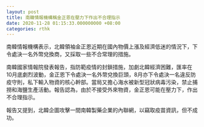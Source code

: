 ```yaml
---
layout: post
title: 南韓情報機構稱金正恩在壓力下作出不合理指示
date: 2020-11-28 01:15:33.000000000 +08:00
categories: rthk
---
```


南韓情報機構表示，北韓領袖金正恩近期在國內物價上漲及經濟低迷的情況下，下令處決一名外幣兌換商，又採取一些不合常理的措施。

南韓國家情報院發表報告，指防範疫情的封鎖措施，加劇北韓經濟困難，匯率在10月底劇烈波動，金正恩下令處決一名外幣兌換巨頭，8月亦下令處決一名違反防疫守則，私下輸入物資的核心幹部。當局又擔心海水被新型冠狀病毒污染，禁止捕撈和海鹽生產活動。報告認為，由於不接受外來物資，金正恩可能在壓力下，作出不合理指示。

報告又提到，北韓企圖攻擊一間南韓製藥企業的內聯網，以竊取疫苗資訊，但不成功。
